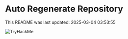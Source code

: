 # Auto Regenerate Repository

This README was last updated: 2025-03-04 03:53:55

 ![TryHackMe](https://tryhackme.com/badge/533634)